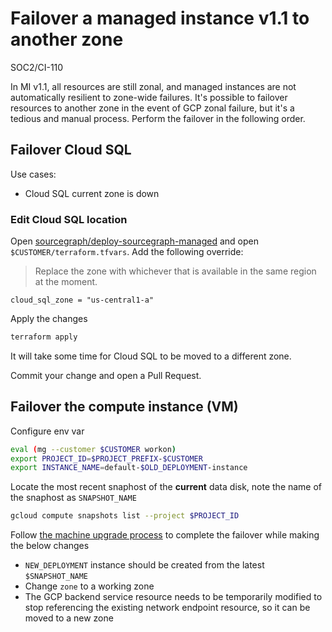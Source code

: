 # Failover a managed instance v1.1 to another zone

<span class="badge badge-note">SOC2/CI-110</span>

In MI v1.1, all resources are still zonal, and managed instances are not automatically resilient to zone-wide failures. It's possible to failover resources to another zone in the event of GCP zonal failure, but it's a tedious and manual process. Perform the failover in the following order.

## Failover Cloud SQL

Use cases:

- Cloud SQL current zone is down

### Edit Cloud SQL location

Open [sourcegraph/deploy-sourcegraph-managed] and open `$CUSTOMER/terraform.tfvars`. Add the following override:

> Replace the zone with whichever that is available in the same region at the moment.

```hcl
cloud_sql_zone = "us-central1-a"
```

Apply the changes

```sh
terraform apply
```

It will take some time for Cloud SQL to be moved to a different zone.

Commit your change and open a Pull Request.

## Failover the compute instance (VM)

<!-- TODO
Validate this actualy works
-->

Configure env var

```sh
eval (mg --customer $CUSTOMER workon)
export PROJECT_ID=$PROJECT_PREFIX-$CUSTOMER
export INSTANCE_NAME=default-$OLD_DEPLOYMENT-instance
```

Locate the most recent snaphost of the **current** data disk, note the name of the snaphost as `SNAPSHOT_NAME`

```sh
gcloud compute snapshots list --project $PROJECT_ID
```

Follow [the machine upgrade process](./mi1-1_machine_upgrade_process.md) to complete the failover while making the below changes

- `NEW_DEPLOYMENT` instance should be created from the latest `$SNAPSHOT_NAME`
- Change `zone` to a working zone
- The GCP backend service resource needs to be temporarily modified to stop referencing the existing network endpoint resource, so it can be moved to a new zone

[sourcegraph/deploy-sourcegraph-managed]: https://github.com/sourcegraph/deploy-sourcegraph-managed
